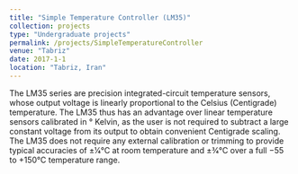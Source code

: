 ```yaml
---
title: "Simple Temperature Controller (LM35)"
collection: projects
type: "Undergraduate projects"
permalink: /projects/SimpleTemperatureController
venue: "Tabriz"
date: 2017-1-1
location: "Tabriz, Iran"
---
```

The LM35 series are precision integrated-circuit temperature sensors, whose output voltage is linearly proportional to the Celsius (Centigrade) temperature. The LM35 thus has an advantage over linear temperature sensors calibrated in ° Kelvin, as the user is not required to subtract a large constant voltage from its output to obtain convenient Centigrade scaling. The LM35 does not require any external calibration or trimming to provide typical accuracies of ±1⁄4°C at room temperature and ±3⁄4°C over a full −55 to +150°C temperature range.

